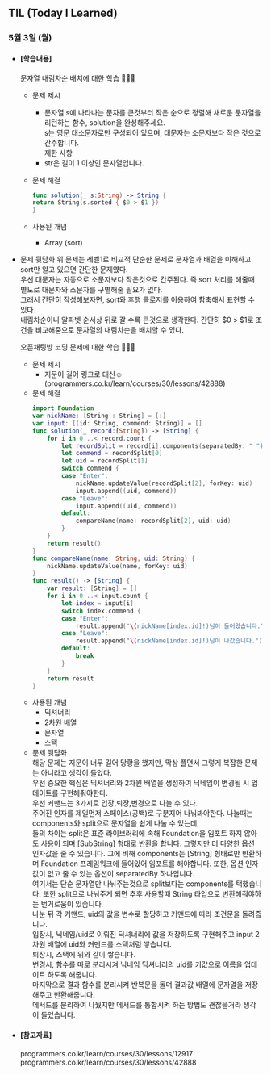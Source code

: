 ## TIL (Today I Learned)

### 5월 3일 (월)

- #### [학습내용]
  문자열 내림차순 배치에 대한 학습 🧑🏻‍💻

  - 문제 제시
    - 문자열 s에 나타나는 문자를 큰것부터 작은 순으로 정렬해 새로운 문자열을 리턴하는 함수, solution을 완성해주세요.   
    s는 영문 대소문자로만 구성되어 있으며, 대문자는 소문자보다 작은 것으로 간주합니다.   
    제한 사항   
    - str은 길이 1 이상인 문자열입니다.

  - 문제 해결
    ```swift
    func solution(_ s:String) -> String {
    return String(s.sorted { $0 > $1 })
    }
    ```

  - 사용된 개념
    - Array (sort)
  
- 문제 뒷담화
  위 문제는 레벨1로 비교적 단순한 문제로 문자열과 배열을 이해하고 sort만 알고 있으면 간단한 문제였다.   
    우선 대문자는 자동으로 소문자보다 작은것으로 간주된다. 즉 sort 처리를 해줄때 별도로 대문자와 소문자를 구별해줄 필요가 없다.   
  그래서 간단히 작성해보자면, sort와 후행 클로저를 이용하여 함축해서 표현할 수 있다.   
    내림차순이니 알파벳 순서상 뒤로 갈 수록 큰것으로 생각한다. 간단히 $0 > $1로 조건을 비교해줌으로 문자열의 내림차순을 배치할 수 있다.      




  오픈채팅방 코딩 문제에 대한 학습 🧑🏻‍💻
  - 문제 제시
    - 지문이 길어 링크로 대신☺️ (programmers.co.kr/learn/courses/30/lessons/42888)
  - 문제 해결
    ```swift
    import Foundation
    var nickName: [String : String] = [:]
    var input: [(id: String, commend: String)] = []
    func solution(_ record:[String]) -> [String] {
        for i in 0 ..< record.count {
            let recordSplit = record[i].components(separatedBy: " ")
            let commend = recordSplit[0]
            let uid = recordSplit[1]
            switch commend {
            case "Enter":
                nickName.updateValue(recordSplit[2], forKey: uid)
                input.append((uid, commend))
            case "Leave":
                input.append((uid, commend))
            default:
                compareName(name: recordSplit[2], uid: uid)
            }
        }
        return result()
    }
    func compareName(name: String, uid: String) {
        nickName.updateValue(name, forKey: uid)
    }
    func result() -> [String] {
        var result: [String] = []
        for i in 0 ..< input.count {
            let index = input[i]
            switch index.commend {
            case "Enter":
                result.append("\(nickName[index.id]!)님이 들어왔습니다.")
            case "Leave":
                result.append("\(nickName[index.id]!)님이 나갔습니다.")
            default:
                break
            }
        }
        return result
    }
    ```
  - 사용된 개념
    - 딕셔너리
    - 2차원 배열
    - 문자열
    - 스택
  - 문제 뒷담화   
    해당 문제는 지문이 너무 길어 당황을 했지만, 막상 풀면서 그렇게 복잡한 문제는 아니라고 생각이 들었다.   
    우선 중요한 핵심은 딕셔너리와 2차원 배열을 생성하여 닉네임이 변경될 시 업데이트를 구현해줘야한다.   
    우선 커맨드는 3가지로 입장,퇴장,변경으로 나눌 수 있다.   
    주어진 인자를 제일먼저 스페이스(공백)로 구분지어 나눠봐야한다. 나눌때는 components와 split으로 문자열을 쉽게 나눌 수 있는데,   
    둘의 차이는 split은 표준 라이브러리에 속해 Foundation을 임포트 하지 않아도 사용이 되며 [SubString] 형태로 반환을 합니다. 그렇지만 더 다양한 옵션 인자값을 줄 수 있습니다. 그에 비해 components는 [String] 형태로만 반환하며 Foundation 프레임워크에 들어있어 임포트를 해야합니다. 또한, 옵션 인자값이 없고 줄 수 있는 옵션이 separatedBy 하나입니다.   
    여기서는 단순 문자열만 나눠주는것으로 split보다는 components를 택했습니다. 또한 split으로 나눠주게 되면 추후 사용할때 String 타입으로 변환해줘야하는 번거로움이 있습니다.   
    나눈 뒤 각 커맨드, uid의 값을 변수로 할당하고 커맨드에 따라 조건문을 돌려줍니다.   
    입장시, 닉네임/uid로 이뤄진 딕셔너리에 값을 저장하도록 구현해주고 input 2차원 배열에 uid와 커맨드를 스택처럼 쌓습니다.   
    퇴장시, 스택에 위와 같이 쌓습니다.   
    변경시, 함수를 따로 분리시켜 닉네임 딕셔너리의 uid를 키값으로 이름을 업데이트 하도록 해줍니다.   
    마지막으로 결과 함수를 분리시켜 반복문을 돌며 결과값 배열에 문자열을 저장해주고 반환해줍니다.   
    메서드를 분리하여 나눴지만 메서드를 통합시켜 하는 방법도 괜찮을거라 생각이 들었습니다.   



- #### [참고자료]   
  programmers.co.kr/learn/courses/30/lessons/12917   
programmers.co.kr/learn/courses/30/lessons/42888

